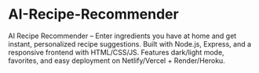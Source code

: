 # AI-Recipe-Recommender
AI Recipe Recommender – Enter ingredients you have at home and get instant, personalized recipe suggestions. Built with Node.js, Express, and a responsive frontend with HTML/CSS/JS. Features dark/light mode, favorites, and easy deployment on Netlify/Vercel + Render/Heroku.
